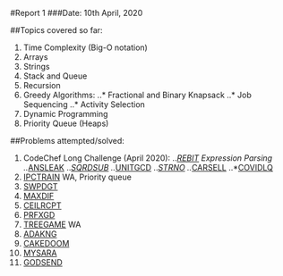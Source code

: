 #Report 1
###Date: 10th April, 2020

##Topics covered so far:
1. Time Complexity (Big-O notation)
2. Arrays
3. Strings
4. Stack and Queue
5. Recursion
6. Greedy Algorithms:
..* Fractional and Binary Knapsack
..* Job Sequencing
..* Activity Selection
7. Dynamic Programming
8. Priority Queue (Heaps)

##Problems attempted/solved:
1. CodeChef Long Challenge (April 2020):
..*[REBIT](https://www.codechef.com/viewsolution/31283022) Expression Parsing
..*[ANSLEAK](https://www.codechef.com/viewsolution/31219502)
..*[SQRDSUB](https://www.codechef.com/viewsolution/31186439)
..*[UNITGCD](https://www.codechef.com/viewsolution/31069617)
..*[STRNO](https://www.codechef.com/viewsolution/31104723)
..*[CARSELL](https://www.codechef.com/viewsolution/31018191)
..*[COVIDLQ](https://www.codechef.com/viewsolution/31019999)
2. [IPCTRAIN](https://www.codechef.com/viewsolution/31045311) WA, Priority queue
3. [SWPDGT](https://www.codechef.com/viewsolution/30825022)
4. [MAXDIF](https://www.codechef.com/viewsolution/30626674)
5. [CEILRCPT](https://www.codechef.com/viewsolution/30623705)
6. [PRFXGD](https://www.codechef.com/viewsolution/30815934)
7. [TREEGAME](https://www.codechef.com/viewsolution/30709220) WA
8. [ADAKNG](https://www.codechef.com/viewsolution/30702597)
9. [CAKEDOOM](https://www.codechef.com/viewsolution/30684094)
10. [MYSARA](https://www.codechef.com/viewsolution/30678954)
11. [GODSEND](https://codeforces.com/contest/841/submission/74162828)
